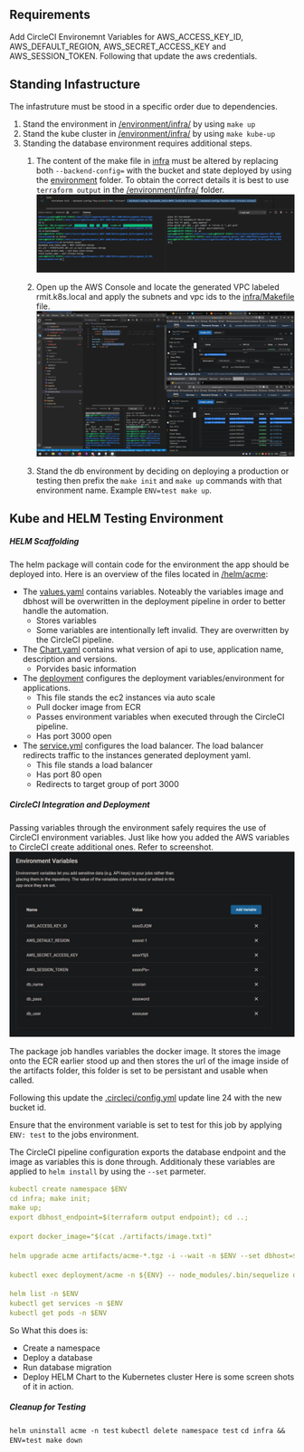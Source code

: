 ## Requirements

Add CircleCI Environemnt Variables for AWS_ACCESS_KEY_ID, AWS_DEFAULT_REGION, AWS_SECRET_ACCESS_KEY and AWS_SESSION_TOKEN. Following that update the aws credentials. 

## Standing Infastructure

The infastruture must be stood in a specific order due to dependencies. 
1. Stand the environment in [/environment/infra/](/environment) by using `make up`
2. Stand the kube cluster in [/environment/infra/](/environment) by using `make kube-up`
3. Standing the database environment requires additional steps.
   1. The content of the make file in [infra](/infra/Makefile) must be altered by replacing both `--backend-config=` with the bucket and state deployed by using the [environment](/environment) folder. To obtain the correct details it is best to use `terraform output` in the [/environment/infra/](/environment/infra/) folder.
   ![DB_APPLY_VPC](/img/01_Stand_DB.png)

   2. Open up the AWS Console and locate the generated VPC labeled rmit.k8s.local and apply the subnets and vpc ids to the [infra/Makefile](infra/Makefile) file.
   ![DB_APPLY_VPC](/img/00_Stand_DB.png)

   3. Stand the db environment by deciding on deploying a production or testing then prefix the `make init` and `make up` commands with that environment name. Example `ENV=test make up`.

## Kube and HELM Testing Environment

##### HELM Scaffolding
The helm package will contain code for the environment the app should be deployed into. Here is an overview of the files located in [/helm/acme](/helm/acme):
- The [values.yaml](/helm/values) contains variables. Noteably the variables image and dbhost will be overwritten in the deployment pipeline in order to better handle the automation.
  - Stores variables
  - Some variables are intentionally left invalid. They are overwritten by the CircleCI pipeline. 
- The [Chart.yaml](/helm/acme/Chart.yaml) contains what version of api to use, application name, description and versions.
  - Porvides basic information 
- The [deployment](/helm/acme/templates/deployment.yml) configures the deployment variables/environment for applications. 
  - This file stands the ec2 instances via auto scale
  - Pull docker image from ECR
  - Passes environment variables when executed through the CircleCI pipeline.
  - Has port 3000 open
- The [service.yml](/helm/acme/templates/service.yml) configures the load balancer. The load balancer redirects traffic to the instances generated deployment yaml. 
  - This file stands a load balancer
  - Has port 80 open
  - Redirects to target group of port 3000


##### CircleCI Integration and Deployment 

Passing variables through the environment safely requires the use of CircleCI environment variables. Just like how you added the AWS variables to CircleCI create additional ones. Refer to screenshot.
![ENV_VAR](/img/Task_B-B_01.PNG)  

The package job handles variables the docker image. It stores the image onto the ECR earlier stood up and then stores the url of the image inside of the artifacts folder, this folder is set to be persistant and usable when called.  

Following this update the [.circleci/config.yml](/.circleci/config.yml) update line 24 with the new bucket id. 

Ensure that the environment variable is set to test for this job by applying `ENV: test` to the jobs environment.

The CircleCI pipeline configuration exports the database endpoint and the image as variables this is done through. Additionaly these variables are applied to `helm install` by using the `--set` parmeter.
```yaml 
kubectl create namespace $ENV
cd infra; make init; 
make up; 
export dbhost_endpoint=$(terraform output endpoint); cd ..;

export docker_image="$(cat ./artifacts/image.txt)"

helm upgrade acme artifacts/acme-*.tgz -i --wait -n $ENV --set dbhost=${dbhost_endpoint},image=${docker_image},dbname=$db_name,dbuser=$db_user,dbpass=$db_pass

kubectl exec deployment/acme -n ${ENV} -- node_modules/.bin/sequelize db:migrate 

helm list -n $ENV
kubectl get services -n $ENV
kubectl get pods -n $ENV
```
So What this does is:
  - Create a namespace 
  - Deploy a database
  - Run database migration
  - Deploy HELM Chart to the Kubernetes cluster
Here is some screen shots of it in action.

##### Cleanup for Testing 
`helm uninstall acme -n test`
`kubectl delete namespace test`
`cd infra && ENV=test make down`